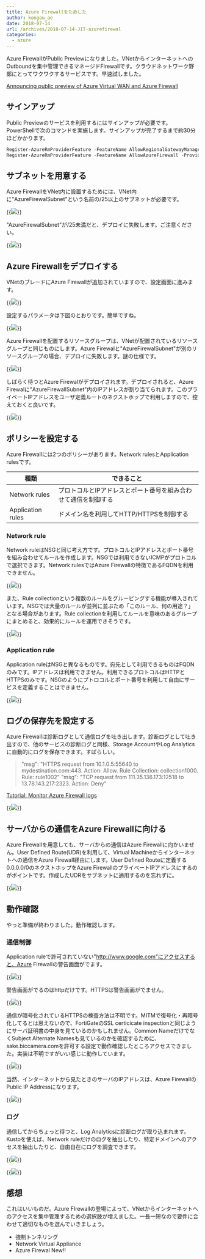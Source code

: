 ```yaml
---
title: Azure Firewallをためした
author: kongou_ae
date: 2018-07-14
url: /archives/2018-07-14-JIT-azurefirewal
categories:
  - azure
---
```


Azure FirewallがPublic Previewになりました。VNetからインターネットへのOutboundを集中管理できるマネージドFirewallです。クラウドネットワーク野郎にとってワクワクするサービスです。早速試しました。

[Announcing public preview of Azure Virtual WAN and Azure Firewall](https://azure.microsoft.com/en-us/blog/announcing-public-preview-of-azure-virtual-wan-and-azure-firewall/)

## サインアップ

Public Previewのサービスを利用するにはサインアップが必要です。PowerShellで次のコマンドを実施します。サインアップが完了するまで約30分ほどかかります。

```Powershell
Register-AzureRmProviderFeature -FeatureName AllowRegionalGatewayManagerForSecureGateway -ProviderNamespace Microsoft.Network
Register-AzureRmProviderFeature -FeatureName AllowAzureFirewall -ProviderNamespace Microsoft.Network
```

## サブネットを用意する

Azure FirewallをVNet内に設置するためには、VNet内に"AzureFirewalSubnet"という名前の/25以上のサブネットが必要です。

{{<img src="./../../images/2018-0714-001.png">}}

"AzureFirewalSubnet"が/25未満だと、デプロイに失敗します。ご注意ください。

{{<img src="./../../images/2018-0714-002.png">}}

## Azure Firewallをデプロイする

VNetのブレードにAzure Firewallが追加されていますので、設定画面に進みます。

{{<img src="./../../images/2018-0714-003.png">}}

設定するパラメータは下図のとおりです。簡単ですね。

{{<img src="./../../images/2018-0714-004.png">}}

Azure Firewallを配置するリソースグループは、VNetが配置されているリソースグループと同じものにします。Azure Firewalと"AzureFirewalSubnet"が別のリソースグループの場合、デプロイに失敗します。謎の仕様です。

{{<img src="./../../images/2018-0714-005.png">}}

しばらく待つとAzure Firewalがデプロイされます。デプロイされると、Azure Firewalに"AzureFirewallSubnet"内のIPアドレスが割り当てられます。このプライベートIPアドレスをユーザ定義ルートのネクストホップで利用しますので、控えておくと良いです。

{{<img src="./../../images/2018-0714-006.png">}}

## ポリシーを設定する

Azure Firewallには2つのポリシーがあります。Network rulesとApplication rulesです。

|種類|できること|
|---------|----------|
|Network rules|プロトコルとIPアドレスとポート番号を組み合わせて通信を制御する|
|Application rules|ドメイン名を利用してHTTP/HTTPSを制御する|

### Network rule

Network ruleはNSGと同じ考え方です。プロトコルとIPアドレスとポート番号を組み合わせてルールを作成します。NSGでは利用できないICMPがプロトコルで選択できます。Network rulesではAzure Firewallの特徴であるFQDNを利用できません。

{{<img src="./../../images/2018-0714-007.png">}}

また、Rule collectionという複数のルールをグルーピングする機能が導入されています。NSGでは大量のルールが並列に並ぶため「このルール、何の用途？」となる場合があります。Rule collectionを利用してルールを意味のあるグループにまとめると、効果的にルールを運用できそうです。

{{<img src="./../../images/2018-0714-008.png">}}

### Application rule

Application ruleはNSGと異なるものです。宛先として利用できるものはFQDNのみです。IPアドレスは利用できません。利用できるプロトコルはHTTPとHTTPSのみです。NSGのようにプトロコルとポート番号を利用して自由にサービスを定義することはできません。

{{<img src="./../../images/2018-0714-012.png">}}

## ログの保存先を設定する

Azure Firewallは診断ログとして通信ログを吐き出します。診断ログとして吐き出すので、他のサービスの診断ログと同様、Storage AccountやLog Analyticsに自動的にログを保存できます。すばらしい。

> "msg": "HTTPS request from 10.1.0.5:55640 to mydestination.com:443. Action: Allow. Rule Collection: collection1000. Rule: rule1002"
> "msg": "TCP request from 111.35.136.173:12518 to 13.78.143.217:2323. Action: Deny"

[Tutorial: Monitor Azure Firewall logs](https://docs.microsoft.com/ja-jp/azure/firewall/tutorial-diagnostics#diagnostic-logs)

{{<img src="./../../images/2018-0714-010.png">}}

## サーバからの通信をAzure Firewallに向ける

Azure Firewallを用意しても、サーバからの通信はAzure Firewallに向かいません。User Defined Route(UDR)を利用して、Virtual Machineからインターネットへの通信をAzure Firewall経由にします。User Defined Routeに定義する0.0.0.0/0のネクストホップをAzure FirewallのプライベートIPアドレスにするのがポイントです。作成したUDRをサブネットに適用するのを忘れずに。

{{<img src="./../../images/2018-0714-011.png">}}

## 動作確認

やっと準備が終わりました。動作確認します。

### 通信制御

Application ruleで許可されていない"http://www.google.com"にアクセスすると、Azure Firewallの警告画面がでます。

{{<img src="./../../images/2018-0714-013.png">}}

警告画面がでるのはhttpだけです。HTTPSは警告画面がでません。

{{<img src="./../../images/2018-0714-014.png">}}

通信が暗号化されているHTTPSの検査方法は不明です。MITMで復号化・再暗号化してるとは思えないので、FortiGateのSSL certicicate inspectionと同じようにサーバ証明書の中身を見ているのかもしれません。Common NameだけでなくSubject Alternate Namesも見ているのかを確認するために、sake.biccamera.comを許可する設定で動作確認したところアクセスできました。実装は不明ですがいい感じに動作しています。

{{<img src="./../../images/2018-0714-015.png">}}

当然、インターネットから見たときのサーバのIPアドレスは、Azure FirewallのPublic IP Addressになります。

{{<img src="./../../images/2018-0714-016.png">}}

### ログ

通信してからちょっと待つと、Log Analyticsに診断ログが取り込まれます。Kustoを使えば、Network ruleだけのログを抽出したり、特定ドメインへのアクセスを抽出したりと、自由自在にログを調査できます。

{{<img src="./../../images/2018-0714-017.png">}}

{{<img src="./../../images/2018-0714-018.png">}}

## 感想

これはいいものだ。Azure FIrewallの登場によって、VNetからインターネットへのアクセスを集中管理するための選択肢が増えました。一長一短なので要件に合わせて適切なものを選んでいきましょう。

- 強制トンネリング
- Network Virtual Appliance
- Azure Firewal New!!
